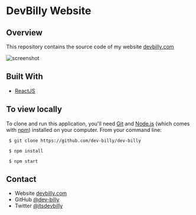 # DevBilly Website

## Overview

This repository contains the source code of my website [devbilly.com](devbilly.com)

![screenshot](https://user-images.githubusercontent.com/16707738/92399059-5716eb00-f132-11ea-8b14-bcacdc8ec97b.png)

## Built With

- [ReactJS](https://reactjs.org/)

## To view locally

To clone and run this application, you'll need [Git](https://git-scm.com) and [Node.js](https://nodejs.org/en/download/) (which comes with [npm](http://npmjs.com)) installed on your computer. From your command line:

```
 $ git clone https://github.com/dev-billy/dev-billy

 $ npm install

 $ npm start
```

## Contact

- Website [devbilly.com](https://{devbilly.com})
- GitHub [@dev-billy](https://{github.com/dev-billy})
- Twitter [@itsdevbilly](https://{twitter.com/itsdevbilly})

